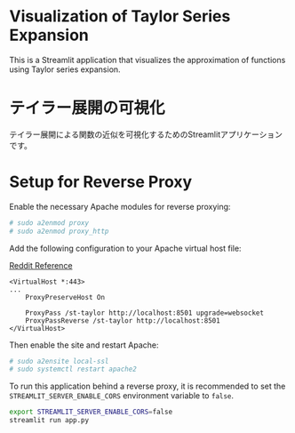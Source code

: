 # Visualization of Taylor Series Expansion

This is a Streamlit application that visualizes the approximation of functions using Taylor series expansion.

# テイラー展開の可視化

テイラー展開による関数の近似を可視化するためのStreamlitアプリケーションです。

# Setup for Reverse Proxy

Enable the necessary Apache modules for reverse proxying:
```bash
# sudo a2enmod proxy
# sudo a2enmod proxy_http
```

Add the following configuration to your Apache virtual host file:

[Reddit Reference](https://www.reddit.com/r/StreamlitOfficial/comments/1ixw4lc/white_page_streamlit_behind_reverse_proxy/)

```
<VirtualHost *:443>
...
    ProxyPreserveHost On

    ProxyPass /st-taylor http://localhost:8501 upgrade=websocket
    ProxyPassReverse /st-taylor http://localhost:8501
</VirtualHost>
```

Then enable the site and restart Apache:
```bash
# sudo a2ensite local-ssl
# sudo systemctl restart apache2
```

To run this application behind a reverse proxy,
it is recommended to set the `STREAMLIT_SERVER_ENABLE_CORS` environment variable to `false`.

```bash
export STREAMLIT_SERVER_ENABLE_CORS=false
streamlit run app.py
```

